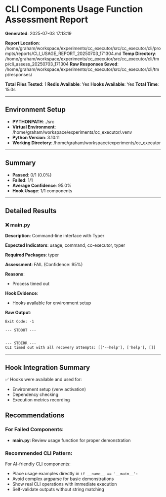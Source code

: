 # CLI Components Usage Function Assessment Report

**Generated**: 2025-07-03 17:13:19

**Report Location**: /home/graham/workspace/experiments/cc_executor/src/cc_executor/cli/prompts/reports/CLI_USAGE_REPORT_20250703_171304.md
**Temp Directory**: /home/graham/workspace/experiments/cc_executor/src/cc_executor/cli/tmp/cli_assess_20250703_171304
**Raw Responses Saved**: /home/graham/workspace/experiments/cc_executor/src/cc_executor/cli/tmp/responses/

**Total Files Tested**: 1
**Redis Available**: Yes
**Hooks Available**: Yes
**Total Time**: 15.0s

---

## Environment Setup

- **PYTHONPATH**: ./src
- **Virtual Environment**: /home/graham/workspace/experiments/cc_executor/.venv
- **Python Version**: 3.10.11
- **Working Directory**: /home/graham/workspace/experiments/cc_executor

---

## Summary

- **Passed**: 0/1 (0.0%)
- **Failed**: 1/1
- **Average Confidence**: 95.0%
- **Hook Usage**: 1/1 components

---

## Detailed Results

### ❌ main.py

**Description**: Command-line interface with Typer

**Expected Indicators**: usage, command, cc-executor, typer

**Required Packages**: typer

**Assessment**: FAIL (Confidence: 95%)

**Reasons**:

- Process timed out

**Hook Evidence**:
- Hooks available for environment setup

**Raw Output**:
```
Exit Code: -1

--- STDOUT ---


--- STDERR ---
CLI timed out with all recovery attempts: [['--help'], ['help'], []]
```

---

## Hook Integration Summary

✅ Hooks were available and used for:
- Environment setup (venv activation)
- Dependency checking
- Execution metrics recording


## Recommendations

### For Failed Components:

- **main.py**: Review usage function for proper demonstration

### Recommended CLI Pattern:
For AI-friendly CLI components:
- Place usage examples directly in `if __name__ == '__main__':`
- Avoid complex argparse for basic demonstrations
- Show real CLI operations with immediate execution
- Self-validate outputs without string matching